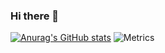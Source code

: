 ### Hi there 👋
[![Anurag's GitHub stats](https://github-readme-stats.vercel.app/api?username=bearfrommars&count_private=true)](https://github.com/anuraghazra/github-readme-stats)
![Metrics](https://metrics.lecoq.io/BearFromMars?template=classic&introduction=1&languages=1&stars=1&code=1&activity=1&repositories=1&repositories=100&repositories.batch=100&repositories.forks=false&repositories.affiliations=owner&languages.limit=8&languages.threshold=0%25&languages.colors=github&languages.sections=most-used&languages.indepth=false&languages.analysis.timeout=15&languages.categories=markup%2C%20programming&languages.recent.categories=markup%2C%20programming&languages.recent.load=300&languages.recent.days=14&stars.limit=4&code.lines=12&code.load=100&code.visibility=public&activity.limit=5&activity.load=300&activity.days=14&activity.visibility=all&activity.timestamps=false&activity.filter=all&introduction.title=true&config.timezone=America%2FLos_Angeles)
